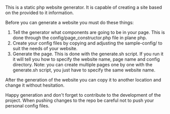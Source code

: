 This is a static php website generator.
It is capable of creating a site based on the provided to it information.

Before you can generate a website you must do these things:
1. Tell the generator what components are going to be in your page. This is done through the config/page_constructor.php file in plane php.
1. Create your config files by copying and adjusting the sample-config/ to suit the needs of your website.
1. Generate the page. This is done with the generate.sh script. If you run it it will tell you how to specify the website name, page name and config directory. Note: you can create multiple pages one by one with the generate.sh script, you just have to specify the same website name.

After the generation of the website you can copy it to another location and change it without hesitation.

Happy generation and don't forget to contribute to the development of the project.
When pushing changes to the repo be careful not to push your personal config files.

